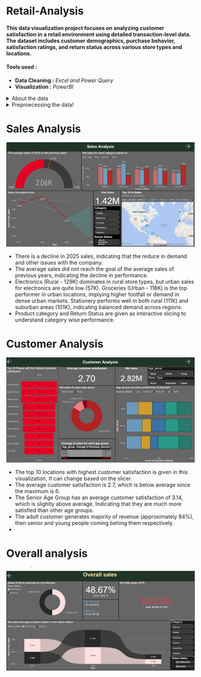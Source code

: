 # Retail-Analysis
#### This data visualization project focuses on analyzing customer satisfaction in a retail environment using detailed transaction-level data. The dataset includes customer demographics, purchase behavior, satisfaction ratings, and return status across various store types and locations. 

#### Tools used : 
* **Data Cleaning :** _Excel and Power Query_
* **Visualization :** _PowerBI_

<Details> 
<summary> About the data </summary>
1. Transaction_ID – A unique identifier assigned to each purchase transaction.
2. Customer_Name – The name of the customer who made the purchase.
3. Customer_Age – The age of the customer at the time of the transaction.
4. Store_Location – The geographic location or name of the store where the purchase occurred.
5. Store_Type – The classification of the store (e.g., Urban, Rural, Suburban).
6. Product_Category – The broader category under which the purchased item falls (e.g., Groceries, Clothing).
7. Product_Name – The specific name or brand of the purchased product.
8. Quantity – The number of units of the product purchased.
9. Purchase_Amount – The total monetary value of the transaction.
10. Discount_Applied – The discount rate applied to the transaction (in decimal or percentage).
11. Payment_Method – The mode of payment used by the customer (e.g., Credit Card, Cash).
12. Purchase_Date – The date when the transaction took place.
13. Customer_Satisfaction_Rating – A numeric score representing the customer's satisfaction with the purchase.
14. Return_Status – Indicates whether the product was returned or not (e.g., Yes, No, Returned).
</Details> 

<details> <summary>Preproecessing the data! </summary>

In this **Customer_Age** have so many missing values, **Quantity** had so many null values and 0 as value, **Discount_Applied** had so many missing values, **Purchase_Date** had a non-unifrom format of date and **Return_status** also has non-unifrom datas.
By using Excel and PowerQuery, we can rectify these issues.
  
* Customer_Age - using "Fill" the values are filled from top to bottom, since there are nearly 50% of null values in the data, filling with Mean or median is not preffered.
* Quantity - using excel, I have filled the null and Zero values with 1.
* Discount_Applied -  The null values in this can be denoted as 0, since it means no discount is applied.
* Purchase_Date - using excel text formula, we can normalize the date fromat.
* Return_status- Using Excel If formula, I converted data into either "Returned" or "Not Returned"
</details>

# Sales Analysis

<img src = "https://github.com/Kriz-Griffin/Retail-Analysis/blob/bee9cab41b9e611d30bf83520fab1c06cd53b792/img/1.png">

* There is a decline in 2025 sales, indicating that the reduce in demand and other issues with the company.
* The average sales did not reach the goal of the average sales of previous years, indicating the decline in performance.
* Electronics (Rural - 129K) dominates in rural store types, but urban sales for electronics are quite low (57K). Groceries (Urban - 118K) is the top performer in urban locations, implying higher footfall or demand in dense urban markets. Stationery performs well in both rural (111K) and suburban areas (101K), indicating balanced demand across regions.
* Product category and Return Status are given as interactive slicing to understand category wise performance.


# Customer Analysis

<img src = "https://github.com/Kriz-Griffin/Retail-Analysis/blob/bee9cab41b9e611d30bf83520fab1c06cd53b792/img/2.png">

* The top 10 locations with highest customer satisfaction is given in this visualization, It can change based on the slicer.
* The average customer satisfaction is 2.7, which is below average since the maximum is 6.
* The Senior Age Group has an average customer satisfaction of 3.14, which is slightly above average. Indicating that they are much more satisfied than other age groups.
* The adult customer generates majority of revenue (approximately 84%), then senior and young people coming behing them respectively.
* 

# Overall analysis

<img src = "https://github.com/Kriz-Griffin/Retail-Analysis/blob/bee9cab41b9e611d30bf83520fab1c06cd53b792/img/3.png">
